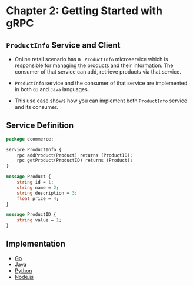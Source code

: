 # Chapter 2: Getting Started with gRPC

## ``ProductInfo`` Service and Client 

- Online retail scenario has a `` ProductInfo`` microservice which is responsible for managing the products and their
 information. The consumer of that service can add, retrieve products via that service. 

- ``ProductInfo`` service and the consumer of that service are implemented in both ``Go`` and ``Java`` languages.

- This use case shows how you can implement both ``ProductInfo`` service and its consumer.

## Service Definition 

```proto
package ecommerce;

service ProductInfo {
    rpc addProduct(Product) returns (ProductID);
    rpc getProduct(ProductID) returns (Product);
}

message Product {
    string id = 1;
    string name = 2;
    string description = 3;
    float price = 4;
}

message ProductID {
    string value = 1;
}
```

## Implementation

- [Go](./productinfo/go/README.md)
- [Java](./productinfo/java/README.md)
- [Python](./productinfo/python/README.md)
- [Node.js](./productinfo/nodejs/README.md)
